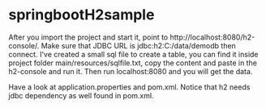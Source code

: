 # springbootH2sample

After you import the project and start it, point to http://localhost:8080/h2-console/.
Make sure that JDBC URL is jdbc:h2:C:/data/demodb then connect.
I've created a small sql file to create a table, you can find it inside project folder main/resources/sqlfile.txt, copy the content and paste in the h2-console and run it.
Then run localhost:8080 and you will get the data.

Have a look at application.properties and pom.xml.
Notice that h2 needs jdbc dependency as well found in pom.xml.
